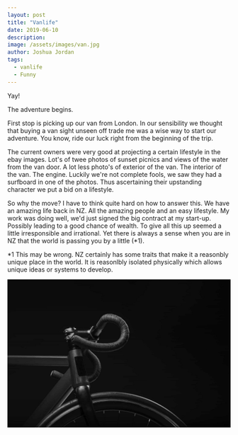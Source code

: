 ```yaml
---
layout: post
title: "Vanlife"
date: 2019-06-10
description:
image: /assets/images/van.jpg
author: Joshua Jordan
tags: 
  - vanlife
  - Funny
---
```

Yay! 

The adventure begins.

First stop is picking up our van from London. In our sensibility we thought that buying a van sight unseen off trade me was a wise way to start our adventure. You know, ride our luck right from the beginning of the trip. 

The current owners were very good at projecting a certain lifestyle in the ebay images. Lot's of twee photos of sunset picnics and views of the water from the van door. A lot less photo's of exterior of the van. The interior of the van. The engine. Luckily we're not complete fools, we saw they had a surfboard in one of the photos. Thus ascertaining their upstanding character we put a bid on a lifestyle.

So why the move? I have to think quite hard on how to answer this. We have an amazing life back in NZ. All the amazing people and an easy lifestyle. My work was doing well, we'd just signed the big contract at my start-up. Possibly leading to a good chance of wealth. To give all this up seemed a little irresponsible and irrational. Yet there is always a sense when you are in NZ that the world is passing you by a little (*1). 



\*1 This may be wrong. NZ certainly has some traits that make it a reasonbly unique place in the world. It is reasonlbly isolated physically which allows unique ideas or systems to develop. 

![Placeholder](/assets/images/placeholder-1.jpg)
